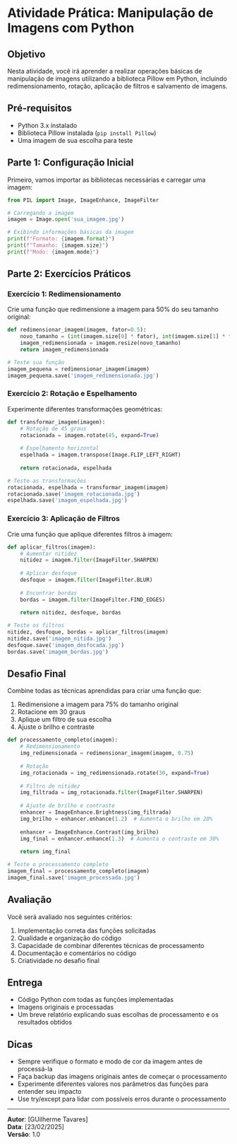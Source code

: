 # Atividade Prática: Manipulação de Imagens com Python

## Objetivo
Nesta atividade, você irá aprender a realizar operações básicas de manipulação de imagens utilizando a biblioteca Pillow em Python, incluindo redimensionamento, rotação, aplicação de filtros e salvamento de imagens.

## Pré-requisitos
* Python 3.x instalado
* Biblioteca Pillow instalada (`pip install Pillow`)
* Uma imagem de sua escolha para teste

## Parte 1: Configuração Inicial

Primeiro, vamos importar as bibliotecas necessárias e carregar uma imagem:

```python
from PIL import Image, ImageEnhance, ImageFilter

# Carregando a imagem
imagem = Image.open('sua_imagem.jpg')

# Exibindo informações básicas da imagem
print(f"Formato: {imagem.format}")
print(f"Tamanho: {imagem.size}")
print(f"Modo: {imagem.mode}")
```

## Parte 2: Exercícios Práticos

### Exercício 1: Redimensionamento
Crie uma função que redimensione a imagem para 50% do seu tamanho original:

```python
def redimensionar_imagem(imagem, fator=0.5):
    novo_tamanho = (int(imagem.size[0] * fator), int(imagem.size[1] * fator))
    imagem_redimensionada = imagem.resize(novo_tamanho)
    return imagem_redimensionada

# Teste sua função
imagem_pequena = redimensionar_imagem(imagem)
imagem_pequena.save('imagem_redimensionada.jpg')
```

### Exercício 2: Rotação e Espelhamento
Experimente diferentes transformações geométricas:

```python
def transformar_imagem(imagem):
    # Rotação de 45 graus
    rotacionada = imagem.rotate(45, expand=True)
    
    # Espelhamento horizontal
    espelhada = imagem.transpose(Image.FLIP_LEFT_RIGHT)
    
    return rotacionada, espelhada

# Teste as transformações
rotacionada, espelhada = transformar_imagem(imagem)
rotacionada.save('imagem_rotacionada.jpg')
espelhada.save('imagem_espelhada.jpg')
```

### Exercício 3: Aplicação de Filtros
Crie uma função que aplique diferentes filtros à imagem:

```python
def aplicar_filtros(imagem):
    # Aumentar nitidez
    nitidez = imagem.filter(ImageFilter.SHARPEN)
    
    # Aplicar desfoque
    desfoque = imagem.filter(ImageFilter.BLUR)
    
    # Encontrar bordas
    bordas = imagem.filter(ImageFilter.FIND_EDGES)
    
    return nitidez, desfoque, bordas

# Teste os filtros
nitidez, desfoque, bordas = aplicar_filtros(imagem)
nitidez.save('imagem_nitida.jpg')
desfoque.save('imagem_desfocada.jpg')
bordas.save('imagem_bordas.jpg')
```

## Desafio Final

Combine todas as técnicas aprendidas para criar uma função que:
1. Redimensione a imagem para 75% do tamanho original
2. Rotacione em 30 graus
3. Aplique um filtro de sua escolha
4. Ajuste o brilho e contraste

```python
def processamento_completo(imagem):
    # Redimensionamento
    img_redimensionada = redimensionar_imagem(imagem, 0.75)
    
    # Rotação
    img_rotacionada = img_redimensionada.rotate(30, expand=True)
    
    # Filtro de nitidez
    img_filtrada = img_rotacionada.filter(ImageFilter.SHARPEN)
    
    # Ajuste de brilho e contraste
    enhancer = ImageEnhance.Brightness(img_filtrada)
    img_brilho = enhancer.enhance(1.2)  # Aumenta o brilho em 20%
    
    enhancer = ImageEnhance.Contrast(img_brilho)
    img_final = enhancer.enhance(1.3)  # Aumenta o contraste em 30%
    
    return img_final

# Teste o processamento completo
imagem_final = processamento_completo(imagem)
imagem_final.save('imagem_processada.jpg')
```

## Avaliação
Você será avaliado nos seguintes critérios:
1. Implementação correta das funções solicitadas
2. Qualidade e organização do código
3. Capacidade de combinar diferentes técnicas de processamento
4. Documentação e comentários no código
5. Criatividade no desafio final

## Entrega
* Código Python com todas as funções implementadas
* Imagens originais e processadas
* Um breve relatório explicando suas escolhas de processamento e os resultados obtidos

## Dicas
* Sempre verifique o formato e modo de cor da imagem antes de processá-la
* Faça backup das imagens originais antes de começar o processamento
* Experimente diferentes valores nos parâmetros das funções para entender seu impacto
* Use try/except para lidar com possíveis erros durante o processamento

---
**Autor**: [GUilherme Tavares]  
**Data**: [23/02/2025]  
**Versão**: 1.0
